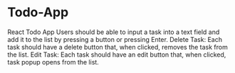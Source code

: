 # Todo-App
React Todo App Users should be able to input a task into a text field and add it to the list by pressing a button or pressing Enter.  Delete Task: Each task should have a delete button that, when clicked, removes the task from the list. Edit Task: Each task should have an edit button that, when clicked, task popup opens from the list.
